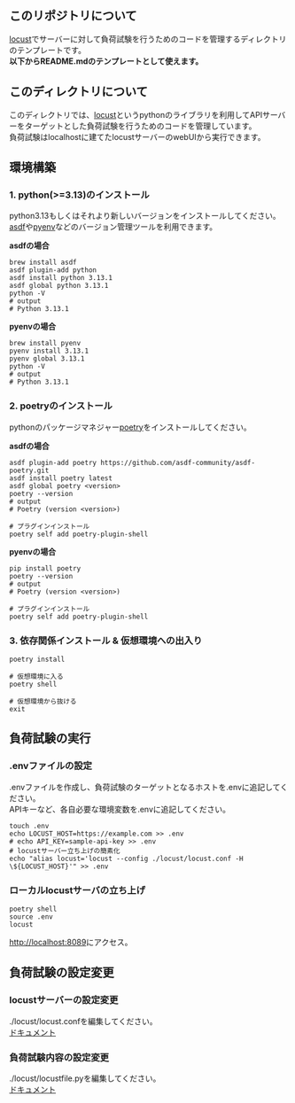 ## このリポジトリについて
[locust](https://locust.io/)でサーバーに対して負荷試験を行うためのコードを管理するディレクトリのテンプレートです。<br>
**以下からREADME.mdのテンプレートとして使えます。**

## このディレクトリについて
このディレクトリでは、[locust](https://locust.io/)というpythonのライブラリを利用してAPIサーバーをターゲットとした負荷試験を行うためのコードを管理しています。</br>
負荷試験はlocalhostに建てたlocustサーバーのwebUIから実行できます。

## 環境構築

### 1. python(>=3.13)のインストール
python3.13もしくはそれより新しいバージョンをインストールしてください。</br>
[asdf](https://asdf-vm.com/)や[pyenv](https://github.com/pyenv/pyenv)などのバージョン管理ツールを利用できます。

**asdfの場合**
```shell
brew install asdf
asdf plugin-add python
asdf install python 3.13.1
asdf global python 3.13.1
python -V
# output
# Python 3.13.1
```

**pyenvの場合**
```shell
brew install pyenv
pyenv install 3.13.1
pyenv global 3.13.1
python -V
# output
# Python 3.13.1
```

### 2. poetryのインストール
pythonのパッケージマネジャー[poetry](https://python-poetry.org/)をインストールしてください。

**asdfの場合**
```shell
asdf plugin-add poetry https://github.com/asdf-community/asdf-poetry.git
asdf install poetry latest
asdf global poetry <version>
poetry --version
# output
# Poetry (version <version>)

# プラグインインストール
poetry self add poetry-plugin-shell
```

**pyenvの場合**
```shell
pip install poetry
poetry --version
# output
# Poetry (version <version>)

# プラグインインストール
poetry self add poetry-plugin-shell
```

### 3. 依存関係インストール & 仮想環境への出入り
```shell
poetry install

# 仮想環境に入る
poetry shell

# 仮想環境から抜ける
exit
```

## 負荷試験の実行

### .envファイルの設定
.envファイルを作成し、負荷試験のターゲットとなるホストを.envに追記してください。</br>
APIキーなど、各自必要な環境変数を.envに追記してください。

```shell
touch .env
echo LOCUST_HOST=https://example.com >> .env
# echo API_KEY=sample-api-key >> .env
# locustサーバー立ち上げの簡素化
echo "alias locust='locust --config ./locust/locust.conf -H \${LOCUST_HOST}'" >> .env
```

### ローカルlocustサーバの立ち上げ
```shell
poetry shell
source .env
locust
```
[http://localhost:8089](http://localhost:8089)にアクセス。

## 負荷試験の設定変更

### locustサーバーの設定変更
./locust/locust.confを編集してください。</br>
[ドキュメント](https://docs.locust.io/en/stable/configuration.html)

### 負荷試験内容の設定変更
./locust/locustfile.pyを編集してください。</br>
[ドキュメント](https://docs.locust.io/en/stable/writing-a-locustfile.html)
